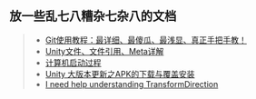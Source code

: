 ## 放一些乱七八糟杂七杂八的文档  

>* [Git使用教程：最详细、最傻瓜、最浅显、真正手把手教！](https://mp.weixin.qq.com/s/iIZNynZFKDMcnXZPfx2iqA)  
>* [Unity文件、文件引用、Meta详解](https://blog.uwa4d.com/archives/USparkle_inf_UnityEngine.html)  
>* [计算机启动过程](https://www.cnblogs.com/adamwong/p/10582183.html)  
>* [Unity 大版本更新之APK的下载与覆盖安装](https://www.cnblogs.com/wuzhang/p/wuzhang20190405.html)  
>* [I need help understanding TransformDirection](https://answers.unity.com/questions/506740/i-need-help-understanding-transformdirection.html)  

